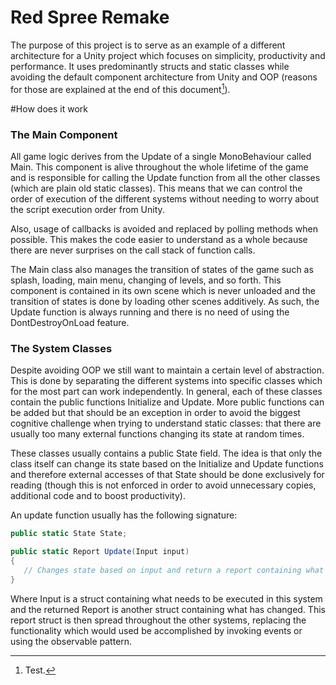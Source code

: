 # Red Spree Remake

The purpose of this project is to serve as an example of a different architecture for a Unity project which focuses on simplicity, productivity and performance. It uses predominantly structs and static classes while avoiding the default component architecture from Unity and OOP (reasons for those are explained at the end of this document[^1]).

#How does it work

### The Main Component

All game logic derives from the Update of a single MonoBehaviour called Main. This component is alive throughout the whole lifetime of the game and is responsible for calling the Update function from all the other classes (which are plain old static classes). This means that we can control the order of execution of the different systems without needing to worry about the script execution order from Unity.

Also, usage of callbacks is avoided and replaced by polling methods when possible. This makes the code easier to understand as a whole because there are never surprises on the call stack of function calls.

The Main class also manages the transition of states of the game such as splash, loading, main menu, changing of levels, and so forth. This component is contained in its own scene which is never unloaded and the transition of states is done by loading other scenes additively. As such, the Update function is always running and there is no need of using the DontDestroyOnLoad feature.

### The System Classes

Despite avoiding OOP we still want to maintain a certain level of abstraction. This is done by separating the different systems into specific classes which for the most part can work independently. In general, each of these classes contain the public functions Initialize and Update. More public functions can be added but that should be an exception in order to avoid the biggest cognitive challenge when trying to understand static classes: that there are usually too many external functions changing its state at random times.

These classes usually contains a public State field. The idea is that only the class itself can change its state based on the Initialize and Update functions and therefore external accesses of that State should be done exclusively for reading (though this is not enforced in order to avoid unnecessary copies, additional code and to boost productivity).

An update function usually has the following signature:

```csharp
public static State State;

public static Report Update(Input input)
{
   // Changes state based on input and return a report containing what changed.
}
```
Where Input is a struct containing what needs to be executed in this system and the returned Report is another struct containing what has changed. This report struct is then spread throughout the other systems, replacing the functionality which would used be accomplished by invoking events or using the observable pattern.

[^1]: Test.